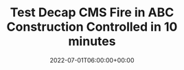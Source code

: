 ---
title: Test Decap CMS Fire in ABC Construction Controlled in 10 minutes
description: Decap Lorem ipsum dolor sit amet consectetur. Dui consectetur
  tristique dui nam purus sollicitudin ac enim.
slug: test-decap-fire-in-abc-construction-controlled-in-10-minutes-2022
date: 2022-07-01T06:00:00+00:00
years:
  - mission-2024
number: "54321"
draft: false
---